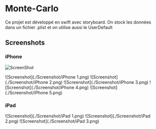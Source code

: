 # Monte-Carlo

Ce projet est développé en swift avec storyboard.
On stock les données dans un fichier .plist et on utilise aussi le UserDefault

## Screenshots 

### iPhone

![ScreenShot](https://raw.github.com/AnthonyPeres/Monte-Carlo/main/Screenshot/iPhone1.png)

![Screenshot](./Screenshot/iPhone 1.png)
![Screenshot](./Screenshot/iPhone 2.png)
![Screenshot](./Screenshot/iPhone 3.png)
![Screenshot](./Screenshot/iPhone 4.png)
![Screenshot](./Screenshot/iPhone 5.png)

### iPad

![Screenshot](./Screenshot/iPad 1.png)
![Screenshot](./Screenshot/iPad 2.png)
![Screenshot](./Screenshot/iPad 3.png)
